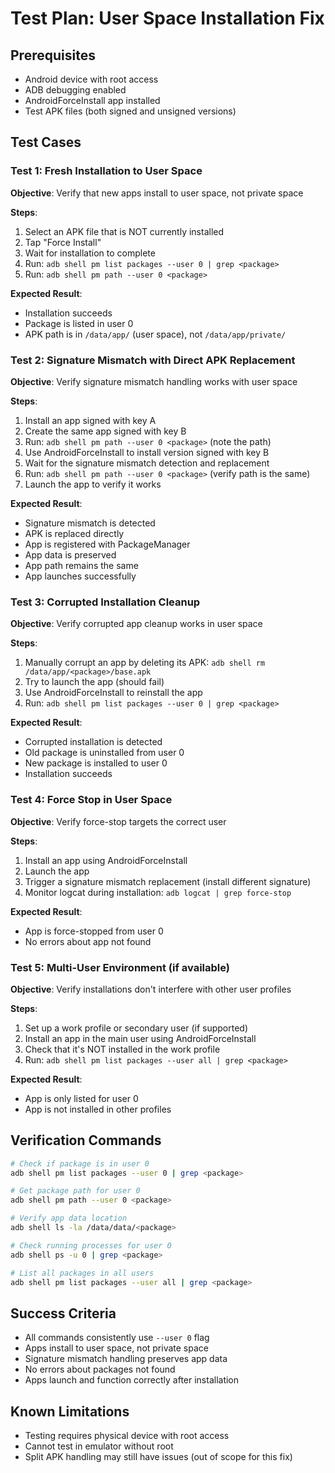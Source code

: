 # Test Plan: User Space Installation Fix

## Prerequisites
- Android device with root access
- ADB debugging enabled
- AndroidForceInstall app installed
- Test APK files (both signed and unsigned versions)

## Test Cases

### Test 1: Fresh Installation to User Space
**Objective**: Verify that new apps install to user space, not private space

**Steps**:
1. Select an APK file that is NOT currently installed
2. Tap "Force Install"
3. Wait for installation to complete
4. Run: `adb shell pm list packages --user 0 | grep <package>`
5. Run: `adb shell pm path --user 0 <package>`

**Expected Result**:
- Installation succeeds
- Package is listed in user 0
- APK path is in `/data/app/` (user space), not `/data/app/private/`

### Test 2: Signature Mismatch with Direct APK Replacement
**Objective**: Verify signature mismatch handling works with user space

**Steps**:
1. Install an app signed with key A
2. Create the same app signed with key B
3. Run: `adb shell pm path --user 0 <package>` (note the path)
4. Use AndroidForceInstall to install version signed with key B
5. Wait for the signature mismatch detection and replacement
6. Run: `adb shell pm path --user 0 <package>` (verify path is the same)
7. Launch the app to verify it works

**Expected Result**:
- Signature mismatch is detected
- APK is replaced directly
- App is registered with PackageManager
- App data is preserved
- App path remains the same
- App launches successfully

### Test 3: Corrupted Installation Cleanup
**Objective**: Verify corrupted app cleanup works in user space

**Steps**:
1. Manually corrupt an app by deleting its APK: `adb shell rm /data/app/<package>/base.apk`
2. Try to launch the app (should fail)
3. Use AndroidForceInstall to reinstall the app
4. Run: `adb shell pm list packages --user 0 | grep <package>`

**Expected Result**:
- Corrupted installation is detected
- Old package is uninstalled from user 0
- New package is installed to user 0
- Installation succeeds

### Test 4: Force Stop in User Space
**Objective**: Verify force-stop targets the correct user

**Steps**:
1. Install an app using AndroidForceInstall
2. Launch the app
3. Trigger a signature mismatch replacement (install different signature)
4. Monitor logcat during installation: `adb logcat | grep force-stop`

**Expected Result**:
- App is force-stopped from user 0
- No errors about app not found

### Test 5: Multi-User Environment (if available)
**Objective**: Verify installations don't interfere with other user profiles

**Steps**:
1. Set up a work profile or secondary user (if supported)
2. Install an app in the main user using AndroidForceInstall
3. Check that it's NOT installed in the work profile
4. Run: `adb shell pm list packages --user all | grep <package>`

**Expected Result**:
- App is only listed for user 0
- App is not installed in other profiles

## Verification Commands

```bash
# Check if package is in user 0
adb shell pm list packages --user 0 | grep <package>

# Get package path for user 0
adb shell pm path --user 0 <package>

# Verify app data location
adb shell ls -la /data/data/<package>

# Check running processes for user 0
adb shell ps -u 0 | grep <package>

# List all packages in all users
adb shell pm list packages --user all | grep <package>
```

## Success Criteria
- All commands consistently use `--user 0` flag
- Apps install to user space, not private space
- Signature mismatch handling preserves app data
- No errors about packages not found
- Apps launch and function correctly after installation

## Known Limitations
- Testing requires physical device with root access
- Cannot test in emulator without root
- Split APK handling may still have issues (out of scope for this fix)
